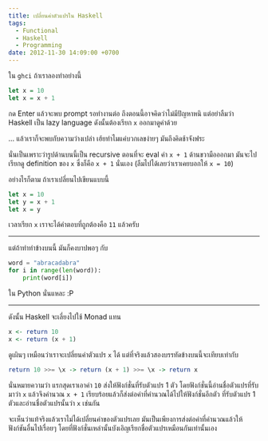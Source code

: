 ```yaml
---
title: เปลี่ยนค่าตัวแปรใน Haskell
tags:
  - Functional
  - Haskell
  - Programming
date: 2012-11-30 14:09:00 +0700
---
```


ใน `ghci` ถ้าเราลองทำอย่างนี้

``` haskell
let x = 10
let x = x + 1
```

กด Enter แล้วจะพบ prompt รอทำงานต่อ ถึงตอนนี้อาจคิดว่าไม่มีปัญหาหนิ แต่อย่าลืมว่า Haskell เป็น lazy language ดังนั้นต้องเรียก `x` ออกมาดูค่าด้วย

... แล้วเราก็จะพบกับความว่างเปล่า เฮ้ยทำไมแค่บวกเลขง่ายๆ มันถึงคิดช้าจังฟระ

นั่นเป็นเพราะว่ารูปด้านบนนี้เป็น recursive ตอนที่จะ eval ค่า `x + 1` ด้านขวามือออกมา มันจะไปเรียกดู definition ของ `x` ซึ่งก็คือ `x + 1` นั่นเอง (ลืมไปได้เลยว่าเราเคยบอกให้ `x = 10`)

อย่างไรก็ตาม ถ้าเราเปลี่ยนไปเขียนแบบนี้

``` haskell
let x = 10
let y = x + 1
let x = y
```

เวลาเรียก `x` เราจะได้คำตอบที่ถูกต้องคือ `11` แล้วครับ

---

แต่ถ้าทำท่าข้างบนนี้ มันก็คงบาปพอๆ กับ

``` python
word = "abracadabra"
for i in range(len(word)):
    print(word[i])
```

ใน Python นั่นแหละ :P

---

ดังนั้น Haskell จะเลี่ยงไปใช้ Monad แทน

``` haskell
x <- return 10
x <- return (x + 1)
```

ดูเผินๆ เหมือนว่าเราจะเปลี่ยนค่าตัวแปร `x` ได้ แต่ที่จริงแล้วสองบรรทัดข้างบนนี้จะเทียบเท่ากับ

``` haskell
return 10 >>= \x -> return (x + 1) >>= \x -> return x
```

นั่นหมายความว่า แรกสุดเราเอาค่า `10` ส่งให้ฟังก์ชั่นที่รับตัวแปร 1 ตัว โดยฟังก์ชั่นนี้อ่านชื่อตัวแปรที่รับมาว่า `x` แล้วจึงคำนวณ `x + 1` เรียบร้อยแล้วก็ส่งต่อค่าที่คำนวณได้ไปให้ฟังก์ชั่นอีกตัว ที่รับตัวแปร 1 ตัวและอ่านชื่อตัวแปรนั้นว่า `x` เช่นกัน

จะเห็นว่าแท้จริงแล้วเราไม่ได้เปลี่ยนค่าของตัวแปรเลย มันเป็นเพียงการส่งต่อค่าที่คำนวณแล้วให้ฟังก์ชันอื่นไปเรื่อยๆ โดยที่ฟังก์ชั่นเหล่านั้นบังเอิญเรียกชื่อตัวแปรเหมือนกันเท่านั้นเอง
